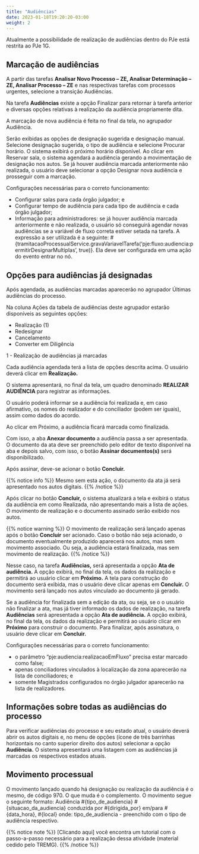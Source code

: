 ```yaml
---
title: "Audiências"
date: 2023-01-18T19:20:20-03:00
weight: 2
---
```


Atualmente a possibilidade de realização de audiências dentro do PJe está restrita ao PJe 1G.

## Marcação de audiências
A partir das tarefas **Analisar Novo Processo – ZE, Analisar Determinação – ZE, Analisar Processo – ZE** e nas respectivas tarefas com processos urgentes, selecione a transição Audiências.

Na tarefa **Audiências** existe a opção Finalizar para retornar à tarefa anterior e diversas opções relativas à realização da audiência propriamente dita.

A marcação de nova audiência é feita no final da tela, no agrupador Audiência.

Serão exibidas as opções de designação sugerida e designação manual. Selecione designação sugerida, o tipo de audiência e selecione Procurar horário. O sistema exibirá o próximo horário disponível. Ao clicar em Reservar sala, o sistema agendará a audiência gerando a movimentação de designação nos autos. Se já houver audiência marcada anteriormente não realizada, o usuário deve selecionar a opção Designar nova audiência e prosseguir com a marcação.

Configurações necessárias para o correto funcionamento: 
+ Configurar salas para cada órgão julgador; e
+ Configurar tempo de audiência para cada tipo de audiência e cada órgão julgador; 
+ Informação para administradores: se já houver audiência marcada anteriormente e não realizada, o usuário só conseguirá agendar novas audiências se a variável de fluxo correta estiver setada na tarefa. A expressão a ser utilizada é a seguinte: #{tramitacaoProcessualService.gravaVariavelTarefa(‘pje:fluxo:audiencia:permitirDesignarMultiplas’, true)}. Ela deve ser configurada em uma ação do evento entrar no nó.

## Opções para audiências já designadas
Após agendada, as audiências marcadas aparecerão no agrupador Últimas audiências do processo. 

Na coluna Ações da tabela de audiências deste agrupador estarão disponíveis as seguintes opções:
+ Realização (1)
+ Redesignar 
+ Cancelamento 
+ Converter em Diligência

1 - Realização de audiências já marcadas

Cada audiência agendada terá a lista de opções descrita acima. O usuário deverá clicar em **Realização.**

O sistema apresentará, no final da tela, um quadro denominado **REALIZAR AUDIÊNCIA** para registrar as informações.

O usuário poderá informar se a audiência foi realizada e, em caso afirmativo, os nomes do realizador e do conciliador (podem ser iguais), assim como dados do acordo. 

Ao clicar em Próximo, a audiência ficará marcada como finalizada.

Com isso, a aba **Anexar documento** a audiência passa a ser apresentada. O documento da ata deve ser preenchido pelo editor de texto disponível na aba e depois salvo, com isso, o botão **Assinar documentos(s)** será disponibilizado.

Após assinar, deve-se acionar o botão **Concluir.**

{{% notice info %}}
Mesmo sem esta ação, o documento da ata já será apresentado nos autos digitais.
{{% /notice %}}

Após clicar no botão **Concluir,** o sistema atualizará a tela e exibirá o status da audiência em como Realizada, não apresentando mais a lista de ações. O movimento de realização e o documento assinado serão exibido nos autos. 

{{% notice warning %}}
O movimento de realização será lançado apenas após o botão **Concluir** ser acionado. Caso o botão não seja acionado, o documento eventualmente produzido aparecerá nos autos, mas sem movimento associado. Ou seja, a audiência estará finalizada, mas sem movimento de realização. 
{{% /notice %}}

Nesse caso, na tarefa **Audiências,** será apresentada a opção **Ata de audiência.** A opção exibirá, no final da tela, os dados da realização e permitirá ao usuário clicar em **Próximo.** A tela para construção do documento será exibida, mas o usuário deve clicar apenas em **Concluir.** O movimento será lançado nos autos vinculado ao documento já gerado.

Se a audiência for finalizada sem a edição da ata, ou seja, se o o usuário não finalizar a ata, mas já tiver informado os dados de realização, na tarefa **Audiências** será apresentada a opção **Ata de audiência.** A opção exibirá, no final da tela, os dados da realização e permitirá ao usuário clicar em **Próximo** para construir o documento. Para finalizar, após assinatura, o usuário deve clicar em **Concluir.**

Configurações necessárias para o correto funcionamento: 
+ o parâmetro “pje:audiencia:realizacaoEmFluxo” precisa estar marcado como false;
+ apenas conciliadores vinculados à localização da zona aparecerão na lista de conciliadores; e
+ somente Magistrados configurados no órgão julgador aparecerão na lista de realizadores.

## Informações sobre todas as audiências do processo

Para verificar audiências do processo e seu estado atual, o usuário deverá abrir os autos digitais e, no menu de opções (ícone de três barrinhas horizontais no canto superior direito dos autos) selecionar a opção **Audiência.** O sistema apresentará uma listagem com as audiências já marcadas os respectivos estados atuais.

## Movimento processual
O movimento lançado quando há designação ou realização da audiência é o mesmo, de código 970. O que muda é o complemento. O movimento segue o seguinte formato: Audiência #{tipo_de_audiencia} #{situacao_da_audiencia} conduzida por #{dirigida_por} em/para #{data_hora}, #{local} onde: tipo_de_audiencia - preenchido com o tipo de audiência respectivo.

{{% notice note %}}
[Clicando aqui] você encontra um tutorial com o passo-a-passo necessário para a realização dessa atividade (material cedido pelo TREMG).
{{% /notice %}}
